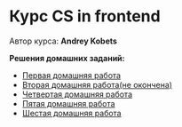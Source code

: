 # Курс CS in frontend

Автор курса: **Andrey Kobets**

**Решения домашних заданий:**

- [Первая домашняя работа](https://github.com/VafinArtem/CS-in-frontend-HW/tree/master/src/one)
- [Вторая домашняя работа(не окончена)](https://github.com/VafinArtem/CS-in-frontend-HW/tree/master/src/three)
- [Четвертая домашняя работа](https://github.com/VafinArtem/CS-in-frontend-HW/tree/master/src/four)
- [Пятая домашняя работа](https://github.com/VafinArtem/CS-in-frontend-HW/tree/master/src/five)
- [Шестая домашняя работа](https://github.com/VafinArtem/CS-in-frontend-HW/tree/master/src/six)

